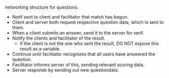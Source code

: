 networking structure for questions: 

- Notif sent to client and facilitator that match has begun.
- Client and server both request respective question data, which is sent to them.
- When a client submits an answer, send it to the server for verif.
- Notify the clients and facilitator of the result.
  - if the client is not the one who sent the result, DO NOT expose this result as a variable.
- Continue until facilitator recognizes that all users have answered the question.
- Facilitator informs server of this, sending relevant scoring data.
- Server responds by sending out new questiondata.